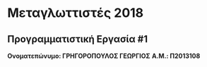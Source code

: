 # Μεταγλωττιστές 2018
## Προγραμματιστική Εργασία #1

**Ονοματεπώνυμο: ΓΡΗΓΟΡΟΠΟΥΛΟΣ ΓΕΩΡΓΙΟΣ**
**Α.Μ.: Π2013108**


